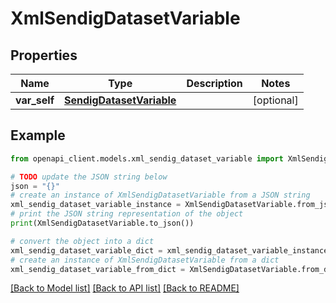 # XmlSendigDatasetVariable


## Properties

Name | Type | Description | Notes
------------ | ------------- | ------------- | -------------
**var_self** | [**SendigDatasetVariable**](SendigDatasetVariable.md) |  | [optional] 

## Example

```python
from openapi_client.models.xml_sendig_dataset_variable import XmlSendigDatasetVariable

# TODO update the JSON string below
json = "{}"
# create an instance of XmlSendigDatasetVariable from a JSON string
xml_sendig_dataset_variable_instance = XmlSendigDatasetVariable.from_json(json)
# print the JSON string representation of the object
print(XmlSendigDatasetVariable.to_json())

# convert the object into a dict
xml_sendig_dataset_variable_dict = xml_sendig_dataset_variable_instance.to_dict()
# create an instance of XmlSendigDatasetVariable from a dict
xml_sendig_dataset_variable_from_dict = XmlSendigDatasetVariable.from_dict(xml_sendig_dataset_variable_dict)
```
[[Back to Model list]](../README.md#documentation-for-models) [[Back to API list]](../README.md#documentation-for-api-endpoints) [[Back to README]](../README.md)


